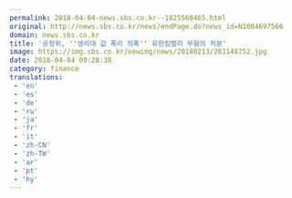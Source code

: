 ```yaml
---
permalink: 2018-04-04-news.sbs.co.kr--1825560465.html
original: http://news.sbs.co.kr/news/endPage.do?news_id=N1004697566
domain: news.sbs.co.kr
title: '공정위, ''생리대 값 폭리 의혹'' 유한킴벌리 무혐의 처분'
image: https://img.sbs.co.kr/newimg/news/20180213/201148752.jpg
date: 2018-04-04 00:28:38
category: finance
translations: 
 - 'en'
 - 'es'
 - 'de'
 - 'ru'
 - 'ja'
 - 'fr'
 - 'it'
 - 'zh-CN'
 - 'zh-TW'
 - 'ar'
 - 'pt'
 - 'hy'
---
```


